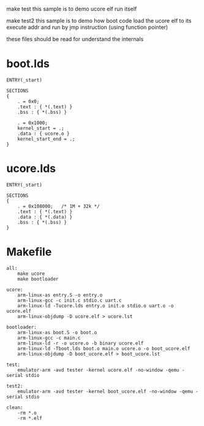 make test 
	this sample is to demo ucore elf run itself

make test2
	this sample is to demo how boot code load the ucore elf to its execute addr and run by jmp instruction (using function pointer)


these files should be read for understand the internals 

boot.lds
==========

	ENTRY(_start)

	SECTIONS
	{
		. = 0x0;
		.text : { *(.text) }
		.bss : { *(.bss) }

		. = 0x1000;
		kernel_start = .;
		.data : { ucore.o }
		kernel_start_end = .;
	}


ucore.lds
===========

	ENTRY(_start)

	SECTIONS
	{
		. = 0x108000;	/* 1M + 32k */
		.text : { *(.text) }
		.data : { *(.data) }
		.bss : { *(.bss) }
	}


Makefile 
===========

	all:
		make ucore
		make bootloader

	ucore:
		arm-linux-as entry.S -o entry.o
		arm-linux-gcc -c init.c stdio.c uart.c
		arm-linux-ld -Tucore.lds entry.o init.o stdio.o uart.o -o ucore.elf
		arm-linux-objdump -D ucore.elf > ucore.lst

	bootloader:
		arm-linux-as boot.S -o boot.o
		arm-linux-gcc -c main.c 
		arm-linux-ld -r -o ucore.o -b binary ucore.elf
		arm-linux-ld -Tboot.lds boot.o main.o ucore.o -o boot_ucore.elf
		arm-linux-objdump -D boot_ucore.elf > boot_ucore.lst

	test:
		emulator-arm -avd tester -kernel ucore.elf -no-window -qemu -serial stdio

	test2:
		emulator-arm -avd tester -kernel boot_ucore.elf -no-window -qemu -serial stdio

	clean:
		-rm *.o
		-rm *.elf
